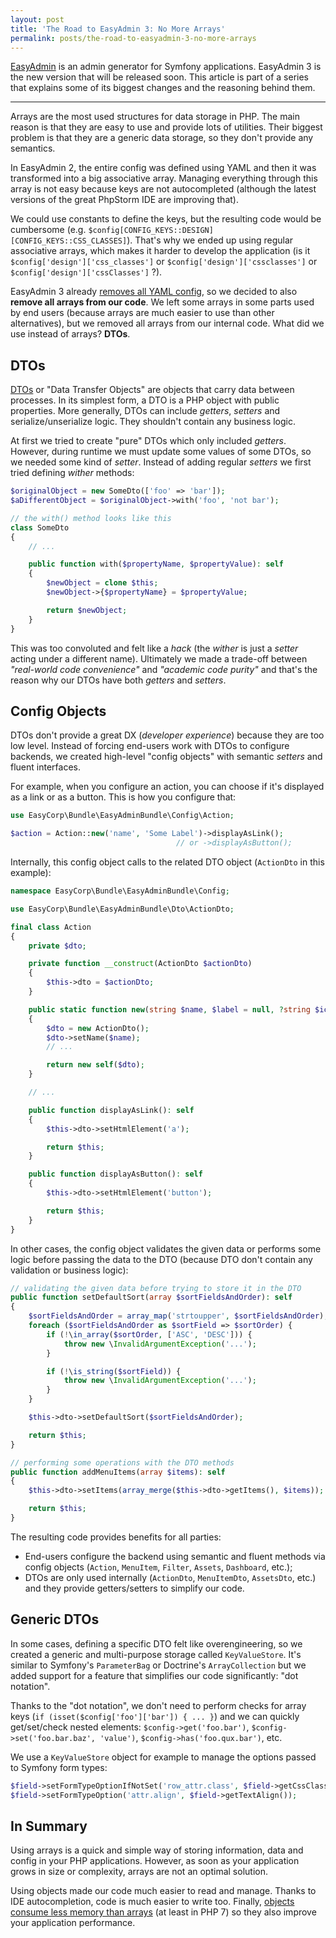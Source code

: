 ```yaml
---
layout: post
title: 'The Road to EasyAdmin 3: No More Arrays'
permalink: posts/the-road-to-easyadmin-3-no-more-arrays
---
```


[EasyAdmin][1] is an admin generator for Symfony applications. EasyAdmin 3 is
the new version that will be released soon. This article is part of a series
that explains some of its biggest changes and the reasoning behind them.

-----

Arrays are the most used structures for data storage in PHP. The main reason is
that they are easy to use and provide lots of utilities. Their biggest problem
is that they are a generic data storage, so they don't provide any semantics.

In EasyAdmin 2, the entire config was defined using YAML and then it was
transformed into a big associative array. Managing everything through this array
is not easy because keys are not autocompleted (although the latest versions of
the great PhpStorm IDE are improving that).

We could use constants to define the keys, but the resulting code would be
cumbersome (e.g. `$config[CONFIG_KEYS::DESIGN][CONFIG_KEYS::CSS_CLASSES]`).
That's why we ended up using regular associative arrays, which makes it harder
to develop the application (is it `$config['design']['css_classes']` or
`$config['design']['cssclasses']` or `$config['design']['cssClasses']` ?).

EasyAdmin 3 already [removes all YAML config][1], so we decided to also **remove
all arrays from our code**. We left some arrays in some parts used by end users
(because arrays are much easier to use than other alternatives), but we removed
all arrays from our internal code. What did we use instead of arrays? **DTOs**.

DTOs
----

[DTOs][2] or "Data Transfer Objects" are objects that carry data between
processes. In its simplest form, a DTO is a PHP object with public properties.
More generally, DTOs can include *getters*, *setters* and serialize/unserialize
logic. They shouldn't contain any business logic.

At first we tried to create "pure" DTOs which only included *getters*. However,
during runtime we must update some values of some DTOs, so we needed some kind
of *setter*. Instead of adding regular *setters* we first tried defining
*wither* methods:

```php
$originalObject = new SomeDto(['foo' => 'bar']);
$aDifferentObject = $originalObject->with('foo', 'not bar');

// the with() method looks like this
class SomeDto
{
    // ...

    public function with($propertyName, $propertyValue): self
    {
        $newObject = clone $this;
        $newObject->{$propertyName} = $propertyValue;

        return $newObject;
    }
}
```

This was too convoluted and felt like a *hack* (the *wither* is just a *setter*
acting under a different name). Ultimately we made a trade-off between
*"real-world code convenience"* and *"academic code purity"* and that's the
reason why our DTOs have both *getters* and *setters*.

Config Objects
--------------

DTOs don't provide a great DX (*developer experience*) because they are too low
level. Instead of forcing end-users work with DTOs to configure backends, we
created high-level "config objects" with semantic *setters* and fluent
interfaces.

For example, when you configure an action, you can choose if it's displayed as
a link or as a button. This is how you configure that:

```php
use EasyCorp\Bundle\EasyAdminBundle\Config\Action;

$action = Action::new('name', 'Some Label')->displayAsLink();
                                     // or ->displayAsButton();
```

Internally, this config object calls to the related DTO object (`ActionDto`
in this example):

```php
namespace EasyCorp\Bundle\EasyAdminBundle\Config;

use EasyCorp\Bundle\EasyAdminBundle\Dto\ActionDto;

final class Action
{
    private $dto;

    private function __construct(ActionDto $actionDto)
    {
        $this->dto = $actionDto;
    }

    public static function new(string $name, $label = null, ?string $icon = null): self
    {
        $dto = new ActionDto();
        $dto->setName($name);
        // ...

        return new self($dto);
    }

    // ...

    public function displayAsLink(): self
    {
        $this->dto->setHtmlElement('a');

        return $this;
    }

    public function displayAsButton(): self
    {
        $this->dto->setHtmlElement('button');

        return $this;
    }
}
```

In other cases, the config object validates the given data or performs some logic
before passing the data to the DTO (because DTO don't contain any validation or
business logic):

```php
// validating the given data before trying to store it in the DTO
public function setDefaultSort(array $sortFieldsAndOrder): self
{
    $sortFieldsAndOrder = array_map('strtoupper', $sortFieldsAndOrder);
    foreach ($sortFieldsAndOrder as $sortField => $sortOrder) {
        if (!\in_array($sortOrder, ['ASC', 'DESC'])) {
            throw new \InvalidArgumentException('...');
        }

        if (!\is_string($sortField)) {
            throw new \InvalidArgumentException('...');
        }
    }

    $this->dto->setDefaultSort($sortFieldsAndOrder);

    return $this;
}

// performing some operations with the DTO methods
public function addMenuItems(array $items): self
{
    $this->dto->setItems(array_merge($this->dto->getItems(), $items));

    return $this;
}
```

The resulting code provides benefits for all parties:

* End-users configure the backend using semantic and fluent methods via
  config objects (`Action`, `MenuItem`, `Filter`, `Assets`, `Dashboard`, etc.);
* DTOs are only used internally (`ActionDto`, `MenuItemDto`, `AssetsDto`, etc.)
  and they provide getters/setters to simplify our code.

Generic DTOs
------------

In some cases, defining a specific DTO felt like overengineering, so we created
a generic and multi-purpose storage called `KeyValueStore`. It's similar to
Symfony's `ParameterBag` or Doctrine's `ArrayCollection` but we added support
for a feature that simplifies our code significantly: "dot notation".

Thanks to the "dot notation", we don't need to perform checks for array keys
(`if (isset($config['foo']['bar']) { ... }`) and we can quickly get/set/check
nested elements: `$config->get('foo.bar')`, `$config->set('foo.bar.baz', 'value')`,
`$config->has('foo.qux.bar')`, etc.

We use a `KeyValueStore` object for example to manage the options passed to
Symfony form types:

```php
$field->setFormTypeOptionIfNotSet('row_attr.class', $field->getCssClass());
$field->setFormTypeOption('attr.align', $field->getTextAlign());
```

In Summary
----------

Using arrays is a quick and simple way of storing information, data and config
in your PHP applications. However, as soon as your application grows in size or
complexity, arrays are not an optimal solution.

Using objects made our code much easier to read and manage. Thanks to IDE
autocompletion, code is much easier to write too. Finally,
[objects consume less memory than arrays][3] (at least in PHP 7) so they also
improve your application performance.

[1]: /blog/posts/the-road-to-easyadmin-3-no-more-yaml
[2]: https://en.wikipedia.org/wiki/Data_transfer_object
[3]: https://steemit.com/php/@crell/php-use-associative-arrays-basically-never
